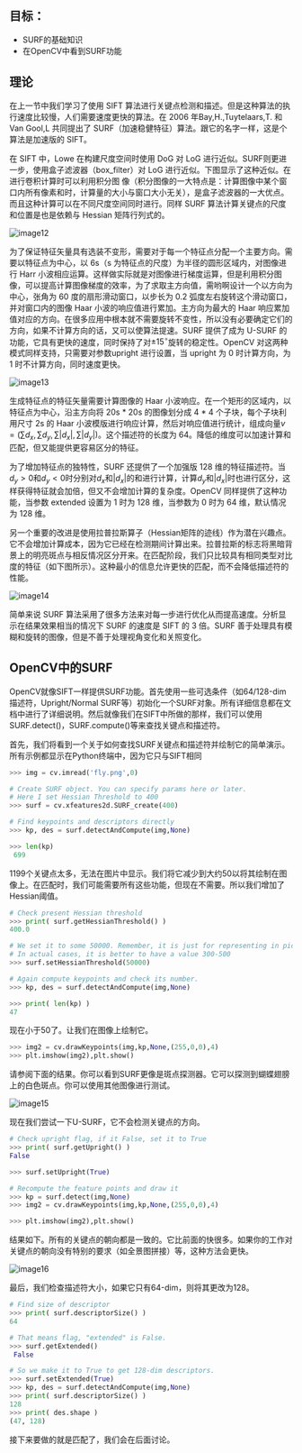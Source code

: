 ## 目标：
- SURF的基础知识
- 在OpenCV中看到SURF功能
    
## 理论

在上一节中我们学习了使用 SIFT 算法进行关键点检测和描述。但是这种算法的执行速度比较慢，人们需要速度更快的算法。在 2006 年Bay,H.,Tuytelaars,T. 和 Van Gool,L 共同提出了 SURF（加速稳健特征）算法。跟它的名字一样，这是个算法是加速版的 SIFT。

在 SIFT 中，Lowe 在构建尺度空间时使用 DoG 对 LoG 进行近似。SURF则更进一步，使用盒子滤波器（box_filter）对 LoG 进行近似。下图显示了这种近似。在进行卷积计算时可以利用积分图 像（积分图像的一大特点是：计算图像中某个窗口内所有像素和时，计算量的大小与窗口大小无关），是盒子滤波器的一大优点。而且这种计算可以在不同尺度空间同时进行。同样 SURF 算法计算关键点的尺度和位置是也是依赖与 Hessian 矩阵行列式的。

![image12](https://docs.opencv.org/4.0.0/surf_boxfilter.jpg)

为了保证特征矢量具有选装不变形，需要对于每一个特征点分配一个主要方向。需要以特征点为中心，以 6s（s 为特征点的尺度）为半径的圆形区域内，对图像进行 Harr 小波相应运算。这样做实际就是对图像进行梯度运算，但是利用积分图像，可以提高计算图像梯度的效率，为了求取主方向值，需哟啊设计一个以方向为中心，张角为 60 度的扇形滑动窗口，以步长为 0.2 弧度左右旋转这个滑动窗口，并对窗口内的图像 Haar 小波的响应值进行累加。主方向为最大的 Haar 响应累加值对应的方向。在很多应用中根本就不需要旋转不变性，所以没有必要确定它们的方向，如果不计算方向的话，又可以使算法提速。SURF 提供了成为 U-SURF 的功能，它具有更快的速度，同时保持了对$\pm 15^{\circ}$旋转的稳定性。OpenCV 对这两种模式同样支持，只需要对参数upright 进行设置，当 upright 为 0 时计算方向，为 1 时不计算方向，同时速度更快。

![image13](https://docs.opencv.org/4.0.0/surf_orientation.jpg)

生成特征点的特征矢量需要计算图像的 Haar 小波响应。在一个矩形的区域内，以特征点为中心，沿主方向将 20s * 20s 的图像划分成 4 * 4 个子块，每个子块利用尺寸 2s 的 Haar 小波模版进行响应计算，然后对响应值进行统计，组成向量$v=( \sum{d_x}, \sum{d_y}, \sum{|d_x|}, \sum{|d_y|})$。这个描述符的长度为 64。降低的维度可以加速计算和匹配，但又能提供更容易区分的特征。

为了增加特征点的独特性，SURF 还提供了一个加强版 128 维的特征描述符。当$d_y>0$和$d_y<0$时分别对$d_x$和$|d_x|$的和进行计算，计算$d_y$和$|d_x|$时也进行区分，这样获得特征就会加倍，但又不会增加计算的复杂度。OpenCV 同样提供了这种功能，当参数 extended 设置为 1 时为 128 维，当参数为 0 时为 64 维，默认情况为 128 维。

另一个重要的改进是使用拉普拉斯算子（Hessian矩阵的迹线）作为潜在兴趣点。它不会增加计算成本，因为它已经在检测期间计算出来。拉普拉斯的标志将黑暗背景上的明亮斑点与相反情况区分开来。在匹配阶段，我们只比较具有相同类型对比度的特征（如下图所示）。这种最小的信息允许更快的匹配，而不会降低描述符的性能。

![image14](https://docs.opencv.org/4.0.0/surf_matching.jpg)

简单来说 SURF 算法采用了很多方法来对每一步进行优化从而提高速度。分析显示在结果效果相当的情况下 SURF 的速度是 SIFT 的 3 倍。SURF 善于处理具有模糊和旋转的图像，但是不善于处理视角变化和关照变化。

## OpenCV中的SURF

OpenCV就像SIFT一样提供SURF功能。首先使用一些可选条件（如64/128-dim描述符，Upright/Normal SURF等）初始化一个SURF对象。所有详细信息都在文档中进行了详细说明。然后就像我们在SIFT中所做的那样，我们可以使用SURF.detect()，SURF.compute()等来查找关键点和描述符。

首先，我们将看到一个关于如何查找SURF关键点和描述符并绘制它的简单演示。所有示例都显示在Python终端中，因为它只与SIFT相同

```python
>>> img = cv.imread('fly.png',0)

# Create SURF object. You can specify params here or later.
# Here I set Hessian Threshold to 400
>>> surf = cv.xfeatures2d.SURF_create(400)

# Find keypoints and descriptors directly
>>> kp, des = surf.detectAndCompute(img,None)

>>> len(kp)
 699
```

1199个关键点太多，无法在图片中显示。我们将它减少到大约50以将其绘制在图像上。在匹配时，我们可能需要所有这些功能，但现在不需要。所以我们增加了Hessian阈值。

```python
# Check present Hessian threshold
>>> print( surf.getHessianThreshold() )
400.0

# We set it to some 50000. Remember, it is just for representing in picture.
# In actual cases, it is better to have a value 300-500
>>> surf.setHessianThreshold(50000)

# Again compute keypoints and check its number.
>>> kp, des = surf.detectAndCompute(img,None)

>>> print( len(kp) )
47
```

现在小于50了。让我们在图像上绘制它。

```python
>>> img2 = cv.drawKeypoints(img,kp,None,(255,0,0),4)
>>> plt.imshow(img2),plt.show()
```

请参阅下面的结果。你可以看到SURF更像是斑点探测器。它可以探测到蝴蝶翅膀上的白色斑点。你可以使用其他图像进行测试。

![image15](https://docs.opencv.org/4.0.0/surf_kp1.jpg)

现在我们尝试一下U-SURF，它不会检测关键点的方向。

```python
# Check upright flag, if it False, set it to True
>>> print( surf.getUpright() )
False

>>> surf.setUpright(True)

# Recompute the feature points and draw it
>>> kp = surf.detect(img,None)
>>> img2 = cv.drawKeypoints(img,kp,None,(255,0,0),4)

>>> plt.imshow(img2),plt.show()
```

结果如下。所有的关键点的朝向都是一致的。它比前面的快很多。如果你的工作对关键点的朝向没有特别的要求（如全景图拼接）等，这种方法会更快。

![image16](https://docs.opencv.org/4.0.0/surf_kp2.jpg)

最后，我们检查描述符大小，如果它只有64-dim，则将其更改为128。

```python
# Find size of descriptor
>>> print( surf.descriptorSize() )
64

# That means flag, "extended" is False.
>>> surf.getExtended()
 False

# So we make it to True to get 128-dim descriptors.
>>> surf.setExtended(True)
>>> kp, des = surf.detectAndCompute(img,None)
>>> print( surf.descriptorSize() )
128
>>> print( des.shape )
(47, 128)
```

接下来要做的就是匹配了，我们会在后面讨论。